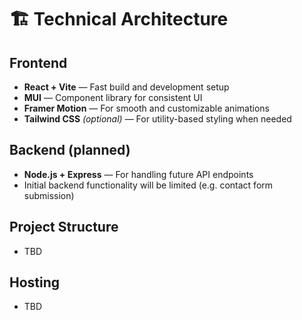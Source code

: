 # 🏗 Technical Architecture

## Frontend
- **React + Vite** — Fast build and development setup
- **MUI** — Component library for consistent UI
- **Framer Motion** — For smooth and customizable animations
- **Tailwind CSS** *(optional)* — For utility-based styling when needed

## Backend (planned)
- **Node.js + Express** — For handling future API endpoints
- Initial backend functionality will be limited (e.g. contact form submission)

## Project Structure
- TBD

## Hosting
- TBD
